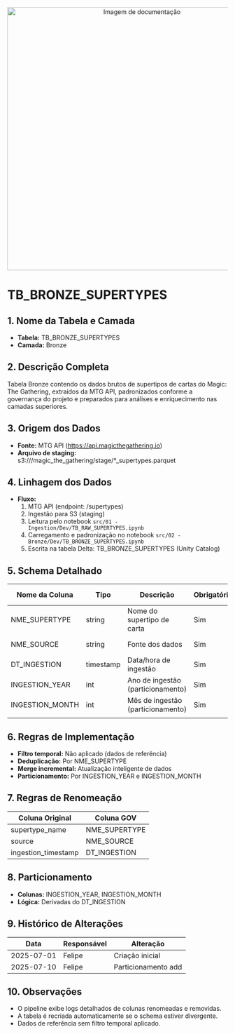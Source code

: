 <div align="center">
<!-- Imagem ilustrativa da tabela (adicione o link abaixo) -->
<img src="https://i.postimg.cc/jjvN23QK/remote-image.png" alt="Imagem de documentação" width="600"/>
</div>

# TB_BRONZE_SUPERTYPES

## 1. Nome da Tabela e Camada
- **Tabela:** TB_BRONZE_SUPERTYPES
- **Camada:** Bronze

## 2. Descrição Completa
Tabela Bronze contendo os dados brutos de supertipos de cartas do Magic: The Gathering, extraídos da MTG API, padronizados conforme a governança do projeto e preparados para análises e enriquecimento nas camadas superiores.

## 3. Origem dos Dados
- **Fonte:** MTG API (https://api.magicthegathering.io)
- **Arquivo de staging:** s3://<bucket>/magic_the_gathering/stage/*_supertypes.parquet

## 4. Linhagem dos Dados
- **Fluxo:**  
  1. MTG API (endpoint: /supertypes)  
  2. Ingestão para S3 (staging)  
  3. Leitura pelo notebook `src/01 - Ingestion/Dev/TB_RAW_SUPERTYPES.ipynb`  
  4. Carregamento e padronização no notebook `src/02 - Bronze/Dev/TB_BRONZE_SUPERTYPES.ipynb`  
  5. Escrita na tabela Delta: TB_BRONZE_SUPERTYPES (Unity Catalog)

## 5. Schema Detalhado
| Nome da Coluna   | Tipo    | Descrição                        | Obrigatória | Chave | Regra de Preenchimento         |
|------------------|---------|----------------------------------|-------------|-------|-------------------------------|
| NME_SUPERTYPE    | string  | Nome do supertipo de carta       | Sim         | Sim   | Gerado pela API               |
| NME_SOURCE       | string  | Fonte dos dados                  | Sim         | Não   | Padronização GOV              |
| DT_INGESTION     | timestamp | Data/hora de ingestão           | Sim         | Não   |                               |
| INGESTION_YEAR   | int     | Ano de ingestão (particionamento) | Sim      | Não   | Derivado de DT_INGESTION      |
| INGESTION_MONTH  | int     | Mês de ingestão (particionamento) | Sim      | Não   | Derivado de DT_INGESTION      |
                       |

## 6. Regras de Implementação
- **Filtro temporal:** Não aplicado (dados de referência)
- **Deduplicação:** Por NME_SUPERTYPE
- **Merge incremental:** Atualização inteligente de dados
- **Particionamento:** Por INGESTION_YEAR e INGESTION_MONTH

## 7. Regras de Renomeação
| Coluna Original | Coluna GOV      |
|-----------------|-----------------|
| supertype_name  | NME_SUPERTYPE   |
| source          | NME_SOURCE      |
| ingestion_timestamp | DT_INGESTION |


## 8. Particionamento
- **Colunas:** INGESTION_YEAR, INGESTION_MONTH
- **Lógica:** Derivadas do DT_INGESTION

## 9. Histórico de Alterações
| Data       | Responsável | Alteração                |
|------------|-------------|--------------------------|
| 2025-07-01 | Felipe      | Criação inicial          |
| 2025-07-10 | Felipe      | Particionamento add      |

## 10. Observações
- O pipeline exibe logs detalhados de colunas renomeadas e removidas.
- A tabela é recriada automaticamente se o schema estiver divergente.
- Dados de referência sem filtro temporal aplicado. 